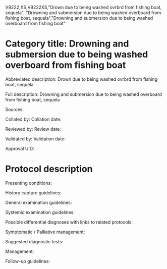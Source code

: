 V9222,XS,V9222XS,"Drown due to being washed ovrbrd from fishing boat, sequela", "Drowning and submersion due to being washed overboard from fishing boat, sequela","Drowning and submersion due to being washed overboard from fishing boat"
# Category title: Drowning and submersion due to being washed overboard from fishing boat

Abbreviated description: Drown due to being washed ovrbrd from fishing boat, sequela

Full description: Drowning and submersion due to being washed overboard from fishing boat, sequela

Sources:

Collated by:
Collation date:

Reviewed by:
Review date:

Validated by:
Validation date:

Approval UID:

# Protocol description

Presenting conditions:

History capture guidelines:

General examination guidelines:

Systemic examination guidelines:

Possible differential diagnoses with links to related protocols:

Symptomatic / Palliative management:

Suggested diagnostic tests:

Management:

Follow-up guidelines:
